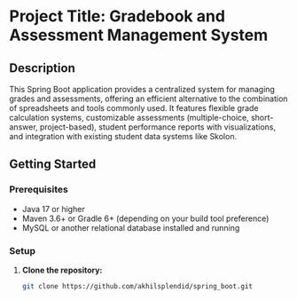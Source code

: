 # Project Title: Gradebook and Assessment Management System

## Description

This Spring Boot application provides a centralized system for managing grades and assessments, offering an efficient alternative to the combination of spreadsheets and tools commonly used. It features flexible grade calculation systems, customizable assessments (multiple-choice, short-answer, project-based), student performance reports with visualizations, and integration with existing student data systems like Skolon.

## Getting Started

### Prerequisites

- Java 17 or higher
- Maven 3.6+ or Gradle 6+ (depending on your build tool preference)
- MySQL or another relational database installed and running

### Setup

1. **Clone the repository:**

   ```bash
   git clone https://github.com/akhilsplendid/spring_boot.git
